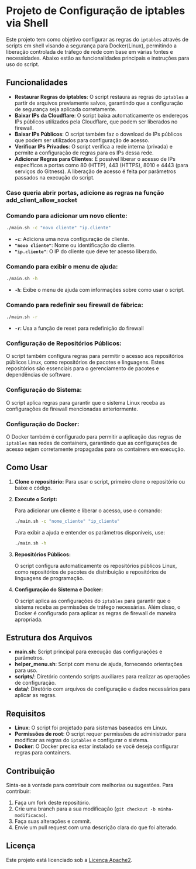 # Projeto de Configuração de iptables via Shell

Este projeto tem como objetivo configurar as regras do `iptables` através de scripts em shell visando a segurança para Docker(Linux), permitindo a liberação controlada de tráfego de rede com base em várias fontes e necessidades. Abaixo estão as funcionalidades principais e instruções para uso do script.

## Funcionalidades

- **Restaurar Regras do iptables**: O script restaura as regras do `iptables` a partir de arquivos previamente salvos, garantindo que a configuração de segurança seja aplicada corretamente.
- **Baixar IPs da Cloudflare**: O script baixa automaticamente os endereços IPs públicos utilizados pela Cloudflare, que podem ser liberados no firewall.
- **Baixar IPs Públicos**: O script também faz o download de IPs públicos que podem ser utilizados para configuração de acesso.
- **Verificar IPs Privados**: O script verifica a rede interna (privada) e permite a configuração de regras para os IPs dessa rede.
- **Adicionar Regras para Clientes**: É possível liberar o acesso de IPs específicos a portas como 80 (HTTP), 443 (HTTPS), 8010 e 4443 (para serviços do Gitness). A liberação de acesso é feita por parâmetros passados na execução do script.

### Caso queria abrir portas, adicione as regras na função **add_client_allow_socket**

### Comando para adicionar um novo cliente:
```bash
./main.sh -c "novo cliente" "ip.cliente"
```

- **`-c`**: Adiciona uma nova configuração de cliente.
- **`"novo cliente"`**: Nome ou identificação do cliente.
- **`"ip.cliente"`**: O IP do cliente que deve ter acesso liberado.

### Comando para exibir o menu de ajuda:
```bash
./main.sh -h
```

- **`-h`**: Exibe o menu de ajuda com informações sobre como usar o script.

### Comando para redefinir seu firewall de fábrica:
```bash
./main.sh -r
```

- **`-r`**: Usa a função de reset para redefinição do firewall


### Configuração de Repositórios Públicos:
O script também configura regras para permitir o acesso aos repositórios públicos Linux, como repositórios de pacotes e linguagens. Estes repositórios são essenciais para o gerenciamento de pacotes e dependências de software.

### Configuração do Sistema:
O script aplica regras para garantir que o sistema Linux receba as configurações de firewall mencionadas anteriormente.

### Configuração do Docker:
O Docker também é configurado para permitir a aplicação das regras de `iptables` nas redes de containers, garantindo que as configurações de acesso sejam corretamente propagadas para os containers em execução.

## Como Usar

1. **Clone o repositório:**
   Para usar o script, primeiro clone o repositório ou baixe o código.

2. **Execute o Script:**

   Para adicionar um cliente e liberar o acesso, use o comando:
   ```bash
   ./main.sh -c "nome_cliente" "ip_cliente"
   ```

   Para exibir a ajuda e entender os parâmetros disponíveis, use:
   ```bash
   ./main.sh -h
   ```

3. **Repositórios Públicos:**

   O script configura automaticamente os repositórios públicos Linux, como repositórios de pacotes de distribuição e repositórios de linguagens de programação.

4. **Configuração do Sistema e Docker:**

   O script aplica as configurações do `iptables` para garantir que o sistema receba as permissões de tráfego necessárias. Além disso, o Docker é configurado para aplicar as regras de firewall de maneira apropriada.

## Estrutura dos Arquivos

- **main.sh**: Script principal para execução das configurações e parâmetros.
- **helper_menu.sh**: Script com menu de ajuda, fornecendo orientações para uso.
- **scripts/**: Diretório contendo scripts auxiliares para realizar as operações de configuração.
- **data/**: Diretório com arquivos de configuração e dados necessários para aplicar as regras.

## Requisitos

- **Linux**: O script foi projetado para sistemas baseados em Linux.
- **Permissões de root**: O script requer permissões de administrador para modificar as regras do `iptables` e configurar o sistema.
- **Docker**: O Docker precisa estar instalado se você deseja configurar regras para containers.

## Contribuição

Sinta-se à vontade para contribuir com melhorias ou sugestões. Para contribuir:

1. Faça um fork deste repositório.
2. Crie uma branch para a sua modificação (`git checkout -b minha-modificacao`).
3. Faça suas alterações e commit.
4. Envie um pull request com uma descrição clara do que foi alterado.

## Licença

Este projeto está licenciado sob a [Licença Apache2](LICENSE).
